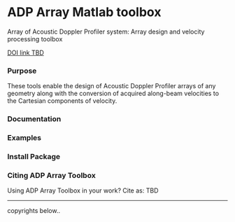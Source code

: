 # ADP Array Matlab toolbox 

 Array of Acoustic Doppler Profiler system: Array design and velocity processing toolbox

<a href="https://google.com"> DOI link TBD </a>

### Purpose

These tools enable the design of Acoustic Doppler Profiler arrays of any geometry  along with the conversion of acquired along-beam velocities to the Cartesian components of velocity.


### Documentation

### Examples 

### Install Package

### Citing ADP Array Toolbox 
Using ADP Array Toolbox in your work? Cite as: 
TBD

--- 
copyrights below.. 
